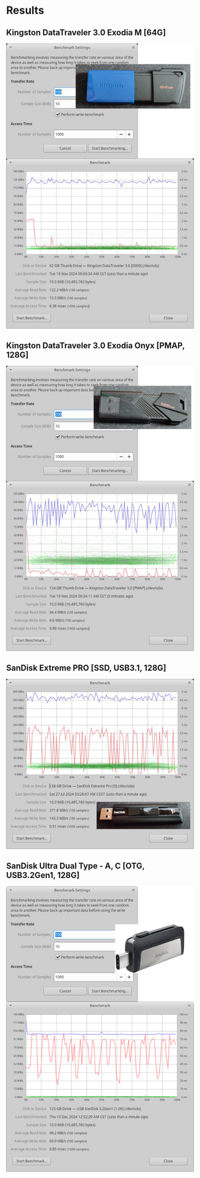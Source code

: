 # Results

## Kingston DataTraveler 3.0 Exodia M [64G]
![](./Kingston%20DataTraveler%203.0%20Exodia%20M%20[64G].png)

## Kingston DataTraveler 3.0 Exodia Onyx [PMAP, 128G]
![](./Kingston%20DataTraveler%203.0%20Exodia%20Onyx%20[PMAP,%20128G].png)

## SanDisk Extreme PRO [SSD, USB3.1, 128G]
![](./SanDisk%20Extreme%20PRO%20[SSD,%20USB3.1,%20128G].png)

## SanDisk Ultra Dual Type - A, C [OTG, USB3.2Gen1, 128G]
![](./SanDisk%20Ultra%20Dual%20type%20-%20A%2C%20C%20%5BOTG%2C%20USB3.2Gen1%2C%20128G%5D.png)

